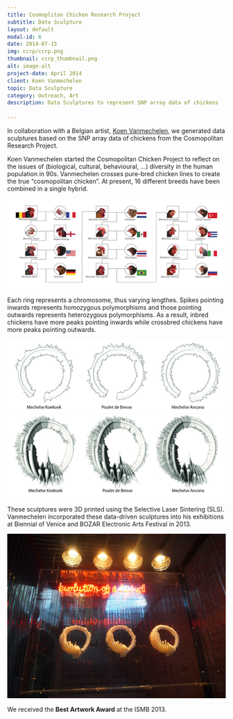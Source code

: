 ```yaml
---
title: Cosmoplitan Chicken Research Project
subtitle: Data Sculpture
layout: default
modal-id: 6
date: 2014-07-15
img: ccrp/ccrp.png
thumbnail: ccrp_thumbnail.png
alt: image-alt
project-date: April 2014
client: Koen Vanmechelen
topic: Data Sculpture
category: Outreach, Art
description: Data Sculptures to represent SNP array data of chickens

---
```

In collaboration with a Belgian artist, [Koen Vanmechelen](http://www.ccrp.be), we generated data sculptures based on the SNP array data of chickens from the Cosmopolitan Research Project. 

Koen Vanmechelen started the Cosmopolitan Chicken Project to reflect on the issues of (biological, cultural, behavioural, …) diversity in the human population in 90s. Vanmechelen crosses pure-bred chicken lines to create the true “cosmopolitan chicken”. At present, 16 different breeds have been combined in a single hybrid.

![img](img/portfolio/ccrp/ccrp_1.png "Cross Breeding of Domesticated Chickens") 

Each ring represents a chromosome, thus varying lengthes. Spikes pointing inwards represents homozygous polymorphisms and those pointing outwards represents heterozygous polymorphisms. As a result, inbred chickens have more peaks pointing inwards while crossbred chickens have more peaks pointing outwards.

![img](img/portfolio/ccrp/ccrp_2.jpg "Chromosome 1") 
![img](img/portfolio/ccrp/ccrp_3.jpg "Data Sculptures") 


These sculptures were 3D printed using the Selective Laser Sintering (SLS). Vanmechelen incorporated these data-driven sculptures into his exhibitions at Biennial of Venice and BOZAR Electronic Arts Festival in 2013.

![img](img/portfolio/ccrp/ccrp_4.png "Art Exhibition. Photos by Yu Chen.") 


We received the **Best Artwork Award** at the ISMB 2013.